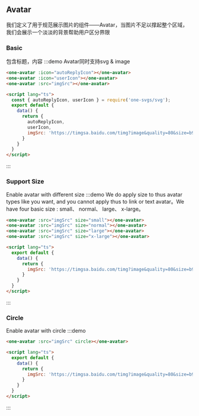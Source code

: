 ## Avatar
我们定义了用于规范展示图片的组件——Avatar，当图片不足以撑起整个区域，我们会展示一个淡淡的背景帮助用户区分界限

### Basic
包含标题，内容
:::demo Avatar同时支持svg & image

```html
<one-avatar :icon="autoReplyIcon"></one-avatar>
<one-avatar :icon="userIcon"></one-avatar>
<one-avatar :src="imgSrc"></one-avatar>

<script lang="ts">
  const { autoReplyIcon, userIcon } = require('one-svgs/svg');
  export default {
    data() {
      return {
        autoReplyIcon,
        userIcon,
        imgSrc: 'https://timgsa.baidu.com/timg?image&quality=80&size=b9999_10000&sec=1591019580087&di=49ab2f132d1a3c163f58c0bb0dc7bddb&imgtype=0&src=http%3A%2F%2Fb.hiphotos.baidu.com%2Fzhidao%2Fwh%253D450%252C600%2Fsign%3Df954a08bafefce1bea7ec0ce9a61dfe8%2Ff31fbe096b63f62402dbda7e8f44ebf81b4ca3cd.jpg'
      }
    }
  }
</script>
```
:::

### Support Size
Enable avatar with different size
:::demo We do apply size to thus avatar types like you want, and you cannot apply thus to link or text avatar。We have four basic size : small、 normal、 large、 x-large。

```html
<one-avatar :src="imgSrc" size="small"></one-avatar>
<one-avatar :src="imgSrc" size="normal"></one-avatar>
<one-avatar :src="imgSrc" size="large"></one-avatar>
<one-avatar :src="imgSrc" size="x-large"></one-avatar>

<script lang="ts">
  export default {
    data() {
      return {
        imgSrc: 'https://timgsa.baidu.com/timg?image&quality=80&size=b9999_10000&sec=1591019580087&di=49ab2f132d1a3c163f58c0bb0dc7bddb&imgtype=0&src=http%3A%2F%2Fb.hiphotos.baidu.com%2Fzhidao%2Fwh%253D450%252C600%2Fsign%3Df954a08bafefce1bea7ec0ce9a61dfe8%2Ff31fbe096b63f62402dbda7e8f44ebf81b4ca3cd.jpg'
      }
    }
  }
</script>
```
:::

### Circle
Enable avatar with circle
:::demo 

```html
<one-avatar :src="imgSrc" circle></one-avatar>

<script lang="ts">
  export default {
    data() {
      return {
        imgSrc: 'https://timgsa.baidu.com/timg?image&quality=80&size=b9999_10000&sec=1591019580087&di=49ab2f132d1a3c163f58c0bb0dc7bddb&imgtype=0&src=http%3A%2F%2Fb.hiphotos.baidu.com%2Fzhidao%2Fwh%253D450%252C600%2Fsign%3Df954a08bafefce1bea7ec0ce9a61dfe8%2Ff31fbe096b63f62402dbda7e8f44ebf81b4ca3cd.jpg'
      }
    }
  }
</script>
```
:::

